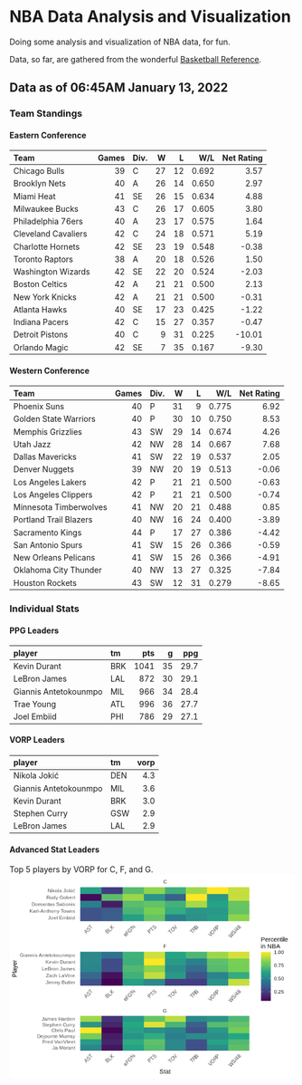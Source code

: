 # NBA Data Analysis and Visualization

Doing some analysis and visualization of NBA data, for fun.

Data, so far, are gathered from the wonderful [Basketball
Reference](https://www.basketball-reference.com/).

## Data as of 06:45AM January 13, 2022

### Team Standings

#### Eastern Conference

| Team                | Games | Div. |  W |  L |   W/L | Net Rating |
| :------------------ | ----: | :--- | -: | -: | ----: | ---------: |
| Chicago Bulls       |    39 | C    | 27 | 12 | 0.692 |       3.57 |
| Brooklyn Nets       |    40 | A    | 26 | 14 | 0.650 |       2.97 |
| Miami Heat          |    41 | SE   | 26 | 15 | 0.634 |       4.88 |
| Milwaukee Bucks     |    43 | C    | 26 | 17 | 0.605 |       3.80 |
| Philadelphia 76ers  |    40 | A    | 23 | 17 | 0.575 |       1.64 |
| Cleveland Cavaliers |    42 | C    | 24 | 18 | 0.571 |       5.19 |
| Charlotte Hornets   |    42 | SE   | 23 | 19 | 0.548 |     \-0.38 |
| Toronto Raptors     |    38 | A    | 20 | 18 | 0.526 |       1.50 |
| Washington Wizards  |    42 | SE   | 22 | 20 | 0.524 |     \-2.03 |
| Boston Celtics      |    42 | A    | 21 | 21 | 0.500 |       2.13 |
| New York Knicks     |    42 | A    | 21 | 21 | 0.500 |     \-0.31 |
| Atlanta Hawks       |    40 | SE   | 17 | 23 | 0.425 |     \-1.22 |
| Indiana Pacers      |    42 | C    | 15 | 27 | 0.357 |     \-0.47 |
| Detroit Pistons     |    40 | C    |  9 | 31 | 0.225 |    \-10.01 |
| Orlando Magic       |    42 | SE   |  7 | 35 | 0.167 |     \-9.30 |

#### Western Conference

| Team                   | Games | Div. |  W |  L |   W/L | Net Rating |
| :--------------------- | ----: | :--- | -: | -: | ----: | ---------: |
| Phoenix Suns           |    40 | P    | 31 |  9 | 0.775 |       6.92 |
| Golden State Warriors  |    40 | P    | 30 | 10 | 0.750 |       8.53 |
| Memphis Grizzlies      |    43 | SW   | 29 | 14 | 0.674 |       4.26 |
| Utah Jazz              |    42 | NW   | 28 | 14 | 0.667 |       7.68 |
| Dallas Mavericks       |    41 | SW   | 22 | 19 | 0.537 |       2.05 |
| Denver Nuggets         |    39 | NW   | 20 | 19 | 0.513 |     \-0.06 |
| Los Angeles Lakers     |    42 | P    | 21 | 21 | 0.500 |     \-0.63 |
| Los Angeles Clippers   |    42 | P    | 21 | 21 | 0.500 |     \-0.74 |
| Minnesota Timberwolves |    41 | NW   | 20 | 21 | 0.488 |       0.85 |
| Portland Trail Blazers |    40 | NW   | 16 | 24 | 0.400 |     \-3.89 |
| Sacramento Kings       |    44 | P    | 17 | 27 | 0.386 |     \-4.42 |
| San Antonio Spurs      |    41 | SW   | 15 | 26 | 0.366 |     \-0.59 |
| New Orleans Pelicans   |    41 | SW   | 15 | 26 | 0.366 |     \-4.91 |
| Oklahoma City Thunder  |    40 | NW   | 13 | 27 | 0.325 |     \-7.84 |
| Houston Rockets        |    43 | SW   | 12 | 31 | 0.279 |     \-8.65 |

### Individual Stats

#### PPG Leaders

| player                | tm  |  pts |  g |  ppg |
| :-------------------- | :-- | ---: | -: | ---: |
| Kevin Durant          | BRK | 1041 | 35 | 29.7 |
| LeBron James          | LAL |  872 | 30 | 29.1 |
| Giannis Antetokounmpo | MIL |  966 | 34 | 28.4 |
| Trae Young            | ATL |  996 | 36 | 27.7 |
| Joel Embiid           | PHI |  786 | 29 | 27.1 |

#### VORP Leaders

| player                | tm  | vorp |
| :-------------------- | :-- | ---: |
| Nikola Jokić          | DEN |  4.3 |
| Giannis Antetokounmpo | MIL |  3.6 |
| Kevin Durant          | BRK |  3.0 |
| Stephen Curry         | GSW |  2.9 |
| LeBron James          | LAL |  2.9 |

#### Advanced Stat Leaders

Top 5 players by VORP for C, F, and G.
![](README_files/figure-gfm/README-unnamed-chunk-7-1.png)<!-- -->
